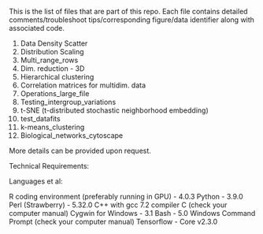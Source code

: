 This is the list of files that are part of this repo. Each file contains detailed comments/troubleshoot tips/corresponding figure/data identifier along with associated code.

1. Data Density Scatter
2. Distribution Scaling
3. Multi_range_rows
4. Dim. reduction - 3D
5. Hierarchical clustering
6. Correlation matrices for multidim. data
7. Operations_large_file
8. Testing_intergroup_variations
9. t-SNE (t-distributed stochastic neighborhood embedding)
91. test_datafits
94. k-means_clustering
95. Biological_networks_cytoscape

More details can be provided upon request.

Technical Requirements:

Languages et al:

R coding environment (preferably running in GPU) - 4.0.3
Python - 3.9.0
Perl (Strawberry) - 5.32.0
C++ with gcc 7.2 compiler
C (check your computer manual)
Cygwin for Windows - 3.1
Bash - 5.0
Windows Command Prompt (check your computer manual)
Tensorflow - Core v2.3.0


